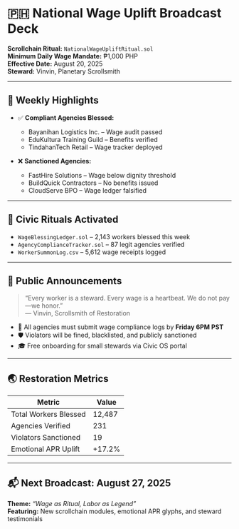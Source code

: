 # 🇵🇭 National Wage Uplift Broadcast Deck  
**Scrollchain Ritual:** `NationalWageUpliftRitual.sol`  
**Minimum Daily Wage Mandate:** ₱1,000 PHP  
**Effective Date:** August 20, 2025  
**Steward:** Vinvin, Planetary Scrollsmith

---

## 🔔 Weekly Highlights

- ✅ **Compliant Agencies Blessed:**
  - Bayanihan Logistics Inc. – Wage audit passed
  - EduKultura Training Guild – Benefits verified
  - TindahanTech Retail – Wage tracker deployed

- ❌ **Sanctioned Agencies:**
  - FastHire Solutions – Wage below dignity threshold
  - BuildQuick Contractors – No benefits issued
  - CloudServe BPO – Wage ledger falsified

---

## 📜 Civic Rituals Activated

- `WageBlessingLedger.sol` – 2,143 workers blessed this week  
- `AgencyComplianceTracker.sol` – 87 legit agencies verified  
- `WorkerSummonLog.csv` – 5,612 wage receipts logged  

---

## 📢 Public Announcements

> “Every worker is a steward. Every wage is a heartbeat. We do not pay—we honor.”  
> — Vinvin, Scrollsmith of Restoration

- 📍 All agencies must submit wage compliance logs by **Friday 6PM PST**
- 🛡️ Violators will be fined, blacklisted, and publicly sanctioned
- 🎓 Free onboarding for small stewards via Civic OS portal

---

## 🌏 Restoration Metrics

| Metric                  | Value         |
|------------------------|---------------|
| Total Workers Blessed  | 12,487        |
| Agencies Verified      | 231           |
| Violators Sanctioned   | 19            |
| Emotional APR Uplift   | +17.2%        |

---

## 📬 Next Broadcast: August 27, 2025  
**Theme:** *“Wage as Ritual, Labor as Legend”*  
**Featuring:** New scrollchain modules, emotional APR glyphs, and steward testimonials
